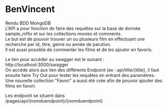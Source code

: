 # BenVincent
Rendu BDD MongoDB  
L'API a pour fonction de faire des requêtes sur la base de donnée sample_mflix et sur les collections movies et comments.   
Le but est de pouvoir trouver un ou plusieurs film en effectuant une recherche  par Id, titre, genre ou année de parution.  
Il est aussi possible de commenter les films et de les ajouter en favoris.

Le lien pour accéder au swagger est le suivant : http://localhost:3000/swagger  
On accède alors aux lien des différents Endpoint (ex : api/title/{title}, il faut ensuite faire Try Out pour tester les requêtes en entrant des paramètres.  
Une nouvelle collection "Favori" a aussi été crée afin de pouvoir ajouter des films en favori.

Les endpoint se situent dans /pages/api/(nomduendpoint)/{nomduendpoint}
